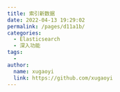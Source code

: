 ```yaml
---
title: 索引新数据
date: 2022-04-13 19:29:02
permalink: /pages/d11a1b/
categories:
  - Elasticsearch
  - 深入功能
tags:
  - 
author: 
  name: xugaoyi
  link: https://github.com/xugaoyi
---
```

